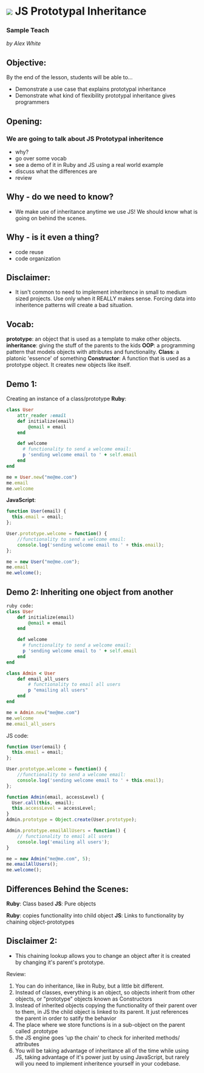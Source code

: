 # ![](https://ga-dash.s3.amazonaws.com/production/assets/logo-9f88ae6c9c3871690e33280fcf557f33.png) JS Prototypal Inheritance

### Sample Teach 
*by Alex White*

## Objective:

By the end of the lesson, students will be able to...
- Demonstrate a use case that explains prototypal inheritance
- Demonstrate what kind of flexibility prototypal inheritance gives
programmers

## Opening:

### We are going to talk about JS Prototypal inheritence 
 - why?
 - go over some vocab
 - see a demo of it in Ruby and JS using a real world example
 - discuss what the differences are
 - review


## Why - do we need to know?
- We make use of inheritance anytime we use JS! We should know what is going on behind the scenes.

## Why - is it even a thing?
- code reuse 
- code organization

## Disclaimer:
- It isn't common to need to implement inheritence in small to medium sized projects. Use only when it REALLY makes sense. Forcing data into inheritence patterns will create a bad situation.

## Vocab:
**prototype**: an object that is used as a template to make other objects.
**inheritance**: giving the stuff of the parents to the kids
**OOP**: a programming pattern that models objects with attributes and functionality.
**Class**: a platonic 'essence' of something
**Constructor**: A function that is used as a prototype object. It creates new objects like itself.

## Demo 1: 
Creating an instance of a class/prototype
**Ruby**:
```ruby
class User
	attr_reader :email
	def initialize(email)
		@email = email
	end

	def welcome
	  # functionality to send a welcome email:
	  p 'sending welcome email to ' + self.email
	end
end

me = User.new("me@me.com")
me.email
me.welcome
```
**JavaScript**:
```js
function User(email) {
  this.email = email;
};

User.prototype.welcome = function() {
	//functionality to send a welcome email:
	console.log('sending welcome email to ' + this.email);
};

me = new User("me@me.com");
me.email
me.welcome();
```
## Demo 2: Inheriting one object from another
```ruby
ruby code:
class User
	def initialize(email)
		@email = email
	end

	def welcome
	  # functionality to send a welcome email:
	  p 'sending welcome email to ' + self.email
	end
end

class Admin < User
	def email_all_users
		# functionality to email all users
		p "emailing all users"
	end
end

me = Admin.new("me@me.com")
me.welcome
me.email_all_users
```
JS code:
```js
function User(email) {
  this.email = email;
};

User.prototype.welcome = function() {
	//functionality to send a welcome email:
	console.log('sending welcome email to ' + this.email);
};

function Admin(email, accessLevel) {
  User.call(this, email);
  this.accessLevel = accessLevel;
}
Admin.prototype = Object.create(User.prototype);

Admin.prototype.emailAllUsers = function() {
	// functionality to email all users
	console.log('emailing all users');
}

me = new Admin("me@me.com", 5);
me.emailAllUsers();
me.welcome();
```

## Differences Behind the Scenes:
**Ruby**: Class based
**JS**: Pure objects

**Ruby**: copies functionality into child object
**JS**: Links to functionality by chaining object-prototypes

## Disclaimer 2:
- This chaining lookup allows you to change an object after it is created by changing it's parent's prototype. 


Review:

1. You can do inheritance, like in Ruby, but a little bit different. 
2. Instead of classes, everything is an object, so objects inherit from other objects, or "prototype" objects known as Constructors 
2. Instead of inherited objects copying the functionality of their parent over to them, in JS the child object is linked to its parent. It just references the parent in order to satify the behavior
3. The place where we store functions is in a sub-object on the parent called .prototype
4. the JS engine goes 'up the chain' to check for inherited methods/ attributes
5. You will be taking advantage of inheritance all of the time while using JS, taking advantage of it's power just by using JavaScript, but rarely will you need to implement inheritence yourself in your codebase. 




